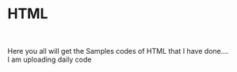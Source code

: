 <h1>HTML</h1>
<br>
<p>Here you all will get the Samples codes  of HTML that I have done....<br> I am uploading daily code</p>
